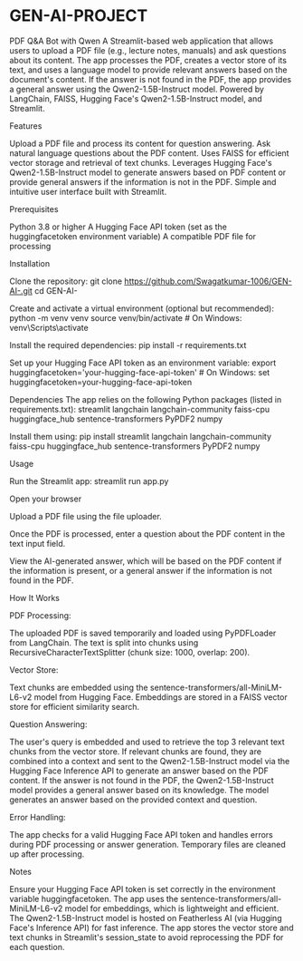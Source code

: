 # GEN-AI-PROJECT
PDF Q&A Bot with Qwen
A Streamlit-based web application that allows users to upload a PDF file (e.g., lecture notes, manuals) and ask questions about its content. The app processes the PDF, creates a vector store of its text, and uses a language model to provide relevant answers based on the document's content. If the answer is not found in the PDF, the app provides a general answer using the Qwen2-1.5B-Instruct model. Powered by LangChain, FAISS, Hugging Face's Qwen2-1.5B-Instruct model, and Streamlit.


Features

Upload a PDF file and process its content for question answering.
Ask natural language questions about the PDF content.
Uses FAISS for efficient vector storage and retrieval of text chunks.
Leverages Hugging Face's Qwen2-1.5B-Instruct model to generate answers based on PDF content or provide general answers if the information is not in the PDF.
Simple and intuitive user interface built with Streamlit.

Prerequisites

Python 3.8 or higher
A Hugging Face API token (set as the huggingfacetoken environment variable)
A compatible PDF file for processing

Installation

Clone the repository:
git clone https://github.com/Swagatkumar-1006/GEN-AI-.git
cd GEN-AI-


Create and activate a virtual environment (optional but recommended):
python -m venv venv
source venv/bin/activate  # On Windows: venv\Scripts\activate


Install the required dependencies:
pip install -r requirements.txt


Set up your Hugging Face API token as an environment variable:
export huggingfacetoken='your-hugging-face-api-token'  # On Windows: set huggingfacetoken=your-hugging-face-api-token



Dependencies
The app relies on the following Python packages (listed in requirements.txt):
streamlit
langchain
langchain-community
faiss-cpu
huggingface_hub
sentence-transformers
PyPDF2
numpy

Install them using:
pip install streamlit langchain langchain-community faiss-cpu huggingface_hub sentence-transformers PyPDF2 numpy

Usage

Run the Streamlit app:
streamlit run app.py


Open your browser 

Upload a PDF file using the file uploader.

Once the PDF is processed, enter a question about the PDF content in the text input field.

View the AI-generated answer, which will be based on the PDF content if the information is present, or a general answer if the information is not found in the PDF.


How It Works

PDF Processing:

The uploaded PDF is saved temporarily and loaded using PyPDFLoader from LangChain.
The text is split into chunks using RecursiveCharacterTextSplitter (chunk size: 1000, overlap: 200).


Vector Store:

Text chunks are embedded using the sentence-transformers/all-MiniLM-L6-v2 model from Hugging Face.
Embeddings are stored in a FAISS vector store for efficient similarity search.


Question Answering:

The user's query is embedded and used to retrieve the top 3 relevant text chunks from the vector store.
If relevant chunks are found, they are combined into a context and sent to the Qwen2-1.5B-Instruct model via the Hugging Face Inference API to generate an answer based on the PDF content.
If the answer is not found in the PDF, the Qwen2-1.5B-Instruct model provides a general answer based on its knowledge.
The model generates an answer based on the provided context and question.


Error Handling:

The app checks for a valid Hugging Face API token and handles errors during PDF processing or answer generation.
Temporary files are cleaned up after processing.



Notes

Ensure your Hugging Face API token is set correctly in the environment variable huggingfacetoken.
The app uses the sentence-transformers/all-MiniLM-L6-v2 model for embeddings, which is lightweight and efficient.
The Qwen2-1.5B-Instruct model is hosted on Featherless AI (via Hugging Face's Inference API) for fast inference.
The app stores the vector store and text chunks in Streamlit's session_state to avoid reprocessing the PDF for each question.
